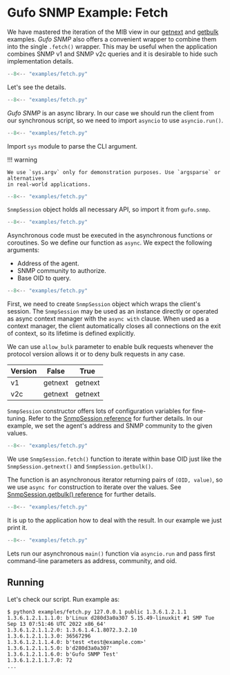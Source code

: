 # Gufo SNMP Example: Fetch

We have mastered the iteration of the MIB view
in our [getnext](getnext.md) and [getbulk](getbulk.md) examples.
*Gufo SNMP* also offers a convenient wrapper to combine
them into the single `.fetch()` wrapper. This may be useful
when the application combines SNMP v1 and SNMP v2c queries
and it is desirable to hide such implementation details.

``` py title="fetch.py" linenums="1"
--8<-- "examples/fetch.py"
```

Let's see the details.

``` py title="fetch.py" linenums="1" hl_lines="1"
--8<-- "examples/fetch.py"
```
*Gufo SNMP* is an async library. In our case
we should run the client from our synchronous script,
so we need to import `asyncio` to use `asyncio.run()`.

``` py title="fetch.py" linenums="1" hl_lines="2"
--8<-- "examples/fetch.py"
```
Import `sys` module to parse the CLI argument.

!!! warning

    We use `sys.argv` only for demonstration purposes. Use `argsparse` or alternatives
    in real-world applications.

``` py title="fetch.py" linenums="1" hl_lines="4"
--8<-- "examples/fetch.py"
```

`SnmpSession` object holds all necessary API, so import it from `gufo.snmp`.

``` py title="fetch.py" linenums="1" hl_lines="7"
--8<-- "examples/fetch.py"
```

Asynchronous code must be executed in the asynchronous functions or coroutines.
So we define our function as `async`. We expect the following arguments:

* Address of the agent.
* SNMP community to authorize.
* Base OID to query.

``` py title="fetch.py" linenums="1" hl_lines="8 9 10"
--8<-- "examples/fetch.py"
```

First, we need to create `SnmpSession` object which wraps the client's session.
The `SnmpSession` may be used as an instance directly or operated as async context manager
with the `async with` clause. When used as a context manager,
the client automatically closes all connections on the exit of context,
so its lifetime is defined explicitly.

We can use `allow_bulk` parameter to enable bulk requests whenever the protocol
version allows it or to deny bulk requests in any case.

| Version | False   | True    |
| ------- | ------- | ------- |
| v1      | getnext | getnext |
| v2c     | getnext | getnext |

`SnmpSession` constructor offers lots of configuration variables for fine-tuning. Refer to the 
[SnmpSession reference](../../reference/gufo/snmp/client#gufo.snmp.client.SnmpSession)
for further details. In our example, we set the agent's address and SNMP community
to the given values.

``` py title="fetch.py" linenums="1" hl_lines="11"
--8<-- "examples/fetch.py"
```

We use `SnmpSession.fetch()` function to iterate within base OID just like the
`SnmpSession.getnext()` and `SnmpSession.getbulk()`.

The function is an asynchronous
iterator returning pairs of `(OID, value)`, so we use `async for` construction to iterate over the values.
See [SnmpSession.getbulk() reference](../../reference/gufo/snmp/client#gufo.snmp.client.SnmpSession.getbulk)
for further details. 

``` py title="fetch.py" linenums="1" hl_lines="12"
--8<-- "examples/fetch.py"
```

It is up to the application how to deal with the result.
In our example we just print it.

``` py title="fetch.py" linenums="1" hl_lines="15"
--8<-- "examples/fetch.py"
```

Lets run our asynchronous `main()` function via `asyncio.run`
and pass first command-line parameters as address, community, and oid.

## Running

Let's check our script. Run example as:

```
$ python3 examples/fetch.py 127.0.0.1 public 1.3.6.1.2.1.1
1.3.6.1.2.1.1.1.0: b'Linux d280d3a0a307 5.15.49-linuxkit #1 SMP Tue Sep 13 07:51:46 UTC 2022 x86_64'
1.3.6.1.2.1.1.2.0: 1.3.6.1.4.1.8072.3.2.10
1.3.6.1.2.1.1.3.0: 36567296
1.3.6.1.2.1.1.4.0: b'test <test@example.com>'
1.3.6.1.2.1.1.5.0: b'd280d3a0a307'
1.3.6.1.2.1.1.6.0: b'Gufo SNMP Test'
1.3.6.1.2.1.1.7.0: 72
...
```
